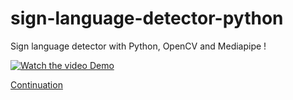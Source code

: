 # sign-language-detector-python

Sign language detector with Python, OpenCV and Mediapipe !

[![Watch the video Demo](https://drive.google.com/file/d/1qkO4G39t-7dcS1G1vWYYUb5vdGvbDAW2/view?usp=sharing)](https://www.loom.com/share/7c9c708738b74bf7a64513331f60c497?sid=d629801d-8356-430a-87bd-ce161b758db8)

[Continuation](https://www.loom.com/share/1e774a1e2470473c9a7e2a58b1932c6d?sid=e393577d-ad9c-4b31-bccf-5ff472af0621)